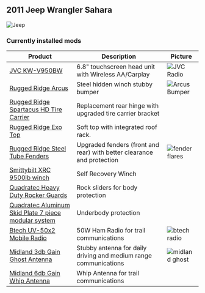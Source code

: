 ## 2011 Jeep Wrangler Sahara

![Jeep](https://raw.githubusercontent.com/fredsmith/fredsmith/main/images/jeep_header_small.jpg)

### Currently installed mods

| Product                                                                                                                                                                       | Description                                                            | Picture                                                                                                   |
| ---                                                                                                                                                                           | ---                                                                    | ---                                                                                                       |
| [JVC KW-V950BW](https://www.us.jvc.com/car/multimedia/kw_v950bw/)                                                                                                             | 6.8" touchscreen head unit with Wireless AA/Carplay                    | ![JVC Radio](https://raw.githubusercontent.com/fredsmith/fredsmith/main/images/JVC_Radio_thumb.jpg)       |
| [Rugged Ridge Arcus](https://ruggedridge.com/p/rugged-ridge-arcus-front-bumper/)                                                                                              | Steel hidden winch stubby bumper                                       | ![Arcus Bumper](https://raw.githubusercontent.com/fredsmith/fredsmith/main/images/arcus_bumper_thumb.jpg) |
| [Rugged Ridge Spartacus HD Tire Carrier](https://ruggedridge.com/p/rugged-ridge-spartacus-hd-tire-carrier/rgr-11546-55/)                                                      | Replacement rear hinge with upgraded tire carrier bracket              |                                                                                                           |
| [Rugged Ridge Exo Top](https://ruggedridge.com/p/rugged-ridge-exo-top/rgr-13516-02/)                                                                                          | Soft top with integrated roof rack.                                    |                                                                                                           |
| [Rugged Ridge Steel Tube Fenders](https://ruggedridge.com/p/rugged-ridge-steel-tube-fenders/v/jeep/wrangler/2011/)                                                            | Upgraded fenders (front and rear) with better clearance and protection | ![fender flares](https://raw.githubusercontent.com/fredsmith/fredsmith/main/images/fender_flares_thumb.jpg)                                                                                                             |
| [Smittybilt XRC 9500lb winch](https://winch.smittybilt.com)                                                                                                                   | Self Recovery Winch                                                    |                                                                                                           |
| [Quadratec Heavy Duty Rocker Guards](https://www.quadratec.com/p/quadratec/heavy-duty-rocker-guards-wrangler-jk-unlimited)                                                    | Rock sliders for body protection                                       |                                                                                                           |
| [Quadratec Aluminum Skid Plate 7 piece modular system](https://www.quadratec.com/p/quadratec/aluminum-modular-skid-plate-system-bumper-and-muffler-skids-07-17-jeep-wrangler) | Underbody protection                                                   |                                                                                                           |
| [Btech UV-50x2 Mobile Radio](https://baofengtech.com/product/uv-50x2/)                                                                                                        | 50W Ham Radio for trail communications                                 | ![btech radio](https://raw.githubusercontent.com/fredsmith/fredsmith/main/images/btech_radio_thumb.jpg)                                                                                                             |
| [Midland 3db Gain Ghost Antenna](https://midlandusa.com/products/micromobile-mxta25-3db-gain-ghost-antenna)                                                                   | Stubby antenna for daily driving and medium range communications       | ![midland ghost](https://raw.githubusercontent.com/fredsmith/fredsmith/main/images/midland_ghost_thumb.jpg)                                                                                                             |
| [Midland 6db Gain Whip Antenna](https://midlandusa.com/products/micromobile-mxta26-6db-gain-whip-antenna)                                                                     | Whip Antenna for trail communications                                  |                                                                                                           |



